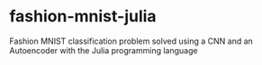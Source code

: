 # fashion-mnist-julia
Fashion MNIST classification problem solved using a CNN and an Autoencoder with the Julia programming language
